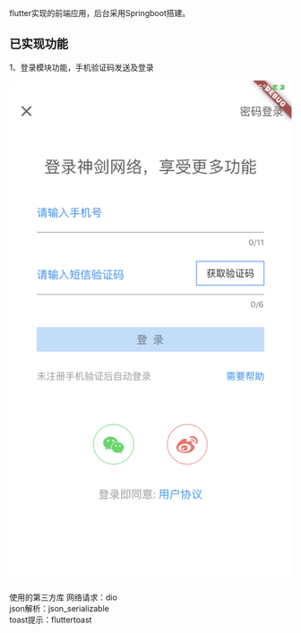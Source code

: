 flutter实现的前端应用，后台采用Springboot搭建。


已实现功能
--------
1、登录模块功能，手机验证码发送及登录

![](https://github.com/shenmengzhuifeng/SpringFlutterApp/blob/master/screenshot/login.png)

使用的第三方库
网络请求：dio <br>
json解析：json_serializable <br>
toast提示：fluttertoast <br>
